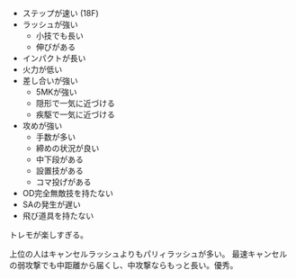 - ステップが速い (18F)
- ラッシュが強い
  - 小技でも長い
  - 伸びがある
- インパクトが長い
- 火力が低い
- 差し合いが強い
  - 5MKが強い
  - 隠形で一気に近づける
  - 疾駆で一気に近づける
- 攻めが強い
  - 手数が多い
  - 締めの状況が良い
  - 中下段がある
  - 設置技がある
  - コマ投げがある
- OD完全無敵技を持たない
- SAの発生が遅い
- 飛び道具を持たない

トレモが楽しすぎる。

上位の人はキャンセルラッシュよりもパリィラッシュが多い。
最速キャンセルの弱攻撃でも中距離から届くし、中攻撃ならもっと長い。優秀。
